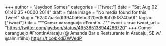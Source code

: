 
+++
author = "Jaydson Gomes"
categories = ["tweet"]
date = "Sat Aug 02 01:46:35 +0000 2014"
draft = false
image = "No media found for this Tweet"
slug = "62a07aa6cdf3940a6ebc320ed59bffd5f8740a0f"
tags = ["tweet"]
title = """Comer caranguejo #FrontIn..."""
tweet = true
tweet_url = "https://twitter.com/jaydson/status/495385138944286720"
+++
Comer caranguejo #FrontInAracaju (@ Amanda Bar e Restaurante in Aracaju, SE w/ @almirfilho) https://t.co/bKdiZWVedP
